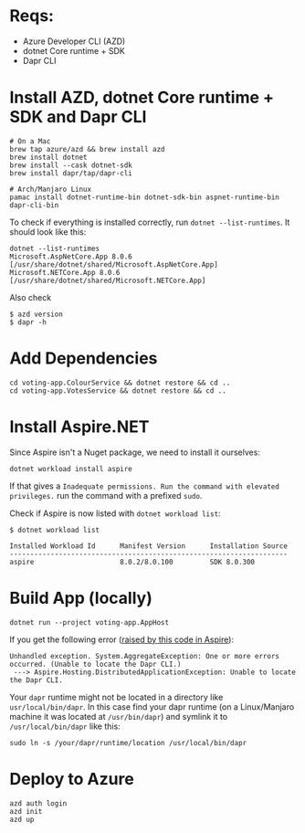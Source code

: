 # Reqs:
* Azure Developer CLI (AZD)
* dotnet Core runtime + SDK
* Dapr CLI


# Install AZD, dotnet Core runtime + SDK and Dapr CLI
```
# On a Mac
brew tap azure/azd && brew install azd
brew install dotnet
brew install --cask dotnet-sdk
brew install dapr/tap/dapr-cli

# Arch/Manjaro Linux
pamac install dotnet-runtime-bin dotnet-sdk-bin aspnet-runtime-bin dapr-cli-bin
```

To check if everything is installed correctly, run `dotnet --list-runtimes`. It should look like this:

```
dotnet --list-runtimes     
Microsoft.AspNetCore.App 8.0.6 [/usr/share/dotnet/shared/Microsoft.AspNetCore.App]
Microsoft.NETCore.App 8.0.6 [/usr/share/dotnet/shared/Microsoft.NETCore.App]
```

Also check

```
$ azd version
$ dapr -h
```

# Add Dependencies
```
cd voting-app.ColourService && dotnet restore && cd ..
cd voting-app.VotesService && dotnet restore && cd ..
```

# Install Aspire.NET
Since Aspire isn't a Nuget package, we need to install it ourselves:
```
dotnet workload install aspire
```

If that gives a `Inadequate permissions. Run the command with elevated privileges.` run the command with a prefixed `sudo`.

Check if Aspire is now listed with `dotnet workload list`:

```
$ dotnet workload list

Installed Workload Id      Manifest Version      Installation Source
--------------------------------------------------------------------
aspire                     8.0.2/8.0.100         SDK 8.0.300 
```

# Build App (locally)
```
dotnet run --project voting-app.AppHost
```

If you get the following error ([raised by this code in Aspire](https://github.com/dotnet/aspire/blob/03e9633c8b79a344be60286b8fc774c2525d1444/src/Aspire.Hosting.Dapr/DaprDistributedApplicationLifecycleHook.cs#L297)):

```
Unhandled exception. System.AggregateException: One or more errors occurred. (Unable to locate the Dapr CLI.)
 ---> Aspire.Hosting.DistributedApplicationException: Unable to locate the Dapr CLI.
```

Your `dapr` runtime might not be located in a directory like `usr/local/bin/dapr`. In this case find your dapr runtime (on a Linux/Manjaro machine it was located at `/usr/bin/dapr`) and symlink it to `/usr/local/bin/dapr` like this:

```
sudo ln -s /your/dapr/runtime/location /usr/local/bin/dapr
```

# Deploy to Azure

```
azd auth login
azd init
azd up
```
